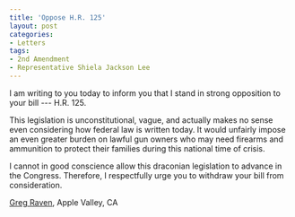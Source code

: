 ```yaml
---
title: 'Oppose H.R. 125'
layout: post
categories:
- Letters
tags:
- 2nd Amendment
- Representative Shiela Jackson Lee
---
```


I am writing to you today to inform you that I stand in strong opposition to your bill --- H.R. 125.

This legislation is unconstitutional, vague, and actually makes no sense even considering how federal law is written today. It would unfairly impose an even greater burden on lawful gun owners who may need firearms and ammunition to protect their families during this national time of crisis.

I cannot in good conscience allow this draconian legislation to advance in the Congress. Therefore, I respectfully urge you to withdraw your bill from consideration.

[Greg Raven](https://www.gregraven.org/), Apple Valley, CA